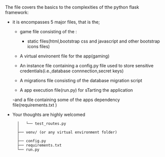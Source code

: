 The file covers the basics to the complexities of tthe python flask framework:
* it is encompasses 5 major files, that is the;
    - game file consisting of the :
       - static files(html,bootstrap css and javascript and other bootstrap icons files)

    - A virtual environent file for the app(gaming)

    - An instance file containing a config.py file used to store sensitive credentials(i.e.,database connnection,secret keys)

    - A migrations file consisting of the database migration script
  
    - A app execution file(run.py) for sTarting the application
      
    -and a file containing some of the apps dependency file(requirements.txt   ) 

* Your thoughts are highly welcomed
  

		│   └── test_routes.py
		│
		├── venv/ (or any virtual environment folder)
		│
		├── config.py
		├── requirements.txt
		└── run.py
